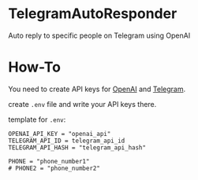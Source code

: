 # TelegramAutoResponder
Auto reply to specific people on Telegram using OpenAI

# How-To

You need to create API keys for [OpenAI](https://beta.openai.com/account/api-keys) and [Telegram](https://my.telegram.org/).

create ```.env``` file and write your API keys there.

template for ```.env```:

```
OPENAI_API_KEY = "openai_api"
TELEGRAM_API_ID = telegram_api_id
TELEGRAM_API_HASH = "telegram_api_hash"

PHONE = "phone_number1"
# PHONE2 = "phone_number2"

```
